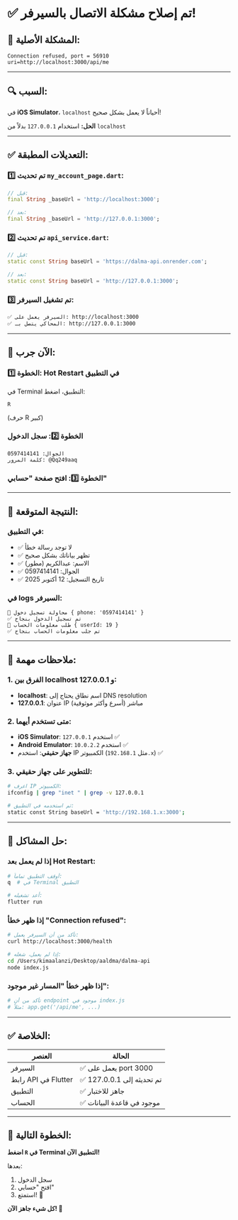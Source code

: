 # ✅ تم إصلاح مشكلة الاتصال بالسيرفر!

## 🎯 المشكلة الأصلية:
```
Connection refused, port = 56910
uri=http://localhost:3000/api/me
```

---

## 🔍 السبب:

في **iOS Simulator**، `localhost` أحياناً لا يعمل بشكل صحيح!

**الحل:** استخدام `127.0.0.1` بدلاً من `localhost`

---

## ✅ التعديلات المطبقة:

### 1️⃣ تم تحديث `my_account_page.dart`:
```dart
// قبل:
final String _baseUrl = 'http://localhost:3000';

// بعد:
final String _baseUrl = 'http://127.0.0.1:3000';
```

### 2️⃣ تم تحديث `api_service.dart`:
```dart
// قبل:
static const String baseUrl = 'https://dalma-api.onrender.com';

// بعد:
static const String baseUrl = 'http://127.0.0.1:3000';
```

### 3️⃣ تم تشغيل السيرفر:
```bash
✅ السيرفر يعمل على: http://localhost:3000
✅ المحاكي يتصل بـ: http://127.0.0.1:3000
```

---

## 🚀 الآن جرب:

### الخطوة 1️⃣: Hot Restart في التطبيق
في Terminal التطبيق، اضغط:
```
R
```
(حرف R كبير)

### الخطوة 2️⃣: سجل الدخول
```
الجوال: 0597414141
كلمة المرور: @Qq249aaq
```

### الخطوة 3️⃣: افتح صفحة "حسابي"

---

## 🎊 النتيجة المتوقعة:

### في التطبيق:
- ✅ لا توجد رسالة خطأ
- ✅ تظهر بياناتك بشكل صحيح
- ✅ الاسم: عبدالكريم (مطور)
- ✅ الجوال: 0597414141
- ✅ تاريخ التسجيل: 12 أكتوبر 2025

### في logs السيرفر:
```
🔑 محاولة تسجيل دخول { phone: '0597414141' }
✅ تم تسجيل الدخول بنجاح
👤 طلب معلومات الحساب { userId: 19 }
✅ تم جلب معلومات الحساب بنجاح
```

---

## 📝 ملاحظات مهمة:

### 1. الفرق بين localhost و 127.0.0.1:
- **localhost**: اسم نطاق يحتاج إلى DNS resolution
- **127.0.0.1**: عنوان IP مباشر (أسرع وأكثر موثوقية)

### 2. متى تستخدم أيهما:
- **iOS Simulator**: استخدم `127.0.0.1` ✅
- **Android Emulator**: استخدم `10.0.2.2` ✅
- **جهاز حقيقي**: استخدم IP الكمبيوتر (مثل `192.168.1.x`) ✅

### 3. للتطوير على جهاز حقيقي:
```bash
# اعرف IP الكمبيوتر:
ifconfig | grep "inet " | grep -v 127.0.0.1

# ثم استخدمه في التطبيق:
static const String baseUrl = 'http://192.168.1.x:3000';
```

---

## 🔧 حل المشاكل:

### إذا لم يعمل بعد Hot Restart:
```bash
# أوقف التطبيق تماماً:
q  # في Terminal التطبيق

# أعد تشغيله:
flutter run
```

### إذا ظهر خطأ "Connection refused":
```bash
# تأكد من أن السيرفر يعمل:
curl http://localhost:3000/health

# إذا لم يعمل، شغله:
cd /Users/kimaalanzi/Desktop/aaldma/dalma-api
node index.js
```

### إذا ظهر خطأ "المسار غير موجود":
```bash
# تأكد من أن endpoint موجود في index.js
# مثلاً: app.get('/api/me', ...)
```

---

## ✅ الخلاصة:

| العنصر | الحالة |
|--------|--------|
| السيرفر | ✅ يعمل على port 3000 |
| رابط API في Flutter | ✅ تم تحديثه إلى 127.0.0.1 |
| التطبيق | ✅ جاهز للاختبار |
| الحساب | ✅ موجود في قاعدة البيانات |

---

## 🎯 الخطوة التالية:

**اضغط `R` في Terminal التطبيق الآن!**

بعدها:
1. سجل الدخول
2. افتح "حسابي"
3. استمتع! 🎊

**كل شيء جاهز الآن! 🚀**

